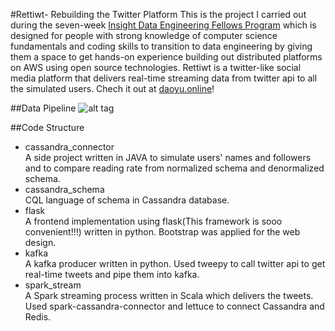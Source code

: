 #Rettiwt- Rebuilding the Twitter Platform
This is the project I carried out during the seven-week [Insight Data Engineering Fellows Program](http://http://www.insightdataengineering.com/) which is designed for people with strong knowledge of computer science fundamentals and coding skills to transition to data engineering by giving them a space to get hands-on experience building out distributed platforms on AWS using open source technologies.
Rettiwt is a twitter-like social media platform that delivers real-time streaming data from twitter api to all the simulated users. Chech it out at [daoyu.online](http://www.daoyu.online/)!

##Data Pipeline
![alt tag](https://raw.githubusercontent.com/dytu0316/Rettiwt/master/data_pipeline.png)

##Code Structure
* cassandra_connector </br>
A side project written in JAVA to simulate users' names and followers and to compare reading rate from normalized schema and denormalized schema.
* cassandra_schema </br>
CQL language of schema in Cassandra database.
* flask </br>
A frontend implementation using flask(This framework is sooo convenient!!!) written in python. Bootstrap was applied for the web design.
* kafka </br>
A kafka producer written in python. Used tweepy to call twitter api to get real-time tweets and pipe them into kafka.
* spark_stream </br>
A Spark streaming process written in Scala which delivers the tweets. Used spark-cassandra-connector and lettuce to connect Cassandra and Redis.
